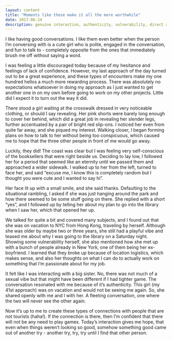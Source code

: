 ```yaml
---
layout: content
title: "Moments like these make it all the more worthwhile"
date: 2017-06-24
description: genuine interaction, authenticity, vulnerability, direct approach, randomness
---
```


I like having good conversations. I like them even better when the person I’m conversing with is a cute girl who is polite, engaged in the conversation, and fun to talk to - completely opposite from the ones that immediately brush me off without saying a word.
 
I was feeling a little discouraged today because of my hesitance and feelings of lack of confidence. However, my last approach of the day turned out to be a great experience, and these types of encounters make my one hundred hellos a much more rewarding process. There was absolutely no expectations whatsoever in doing my approach as I just wanted to get another one in on my own before going to work on my other projects. Little did I expect it to turn out the way it did.
 
There stood a girl waiting at the crosswalk dressed in very noticeable clothing, or should I say revealing. Her pink shorts were barely long enough to cover her behind, which did a great job in revealing her slender legs, further accentuated by a pair of bright red slip-ons. I noticed her even from quite far away, and she piqued my interest. Walking closer, I began forming plans on how to talk to her without being too conspicuous, which caused me to hope that the three other people in front of me would go away.
 
Luckily, they did! The coast was clear but I was feeling very self-conscious of the booksellers that were right beside us. Deciding to lay low, I followed her for a period that seemed like an eternity until we passed them and approached a wider sidewalk. I walked up to her from the left, turned to face her, and said “excuse me, I know this is completely random but I thought you were cute and I wanted to say hi”.
 
Her face lit up with a small smile, and she said thanks. Defaulting to the situational rambling, I asked if she was just hanging around the park and how there seemed to be some stuff going on there. She replied with a short “yes”, and I followed up by telling her about my plan to go into the library when I saw her, which that opened her up.
 
We talked for quite a bit and covered many subjects, and I found out that she was on vacation to NYC from Hong Kong, traveling by herself. Although she was older by maybe two or three years, she still had a playful vibe and teased me about why I was going to the library on a Saturday night. Showing some vulnerability herself, she also mentioned how she met up with a bunch of people already in New York, one of them being her ex-boyfriend. I learned that they broke up because of location logistics, which makes sense, and also her thoughts on what I can do to actually work on something that I’m passionate about for my job. 
 
It felt like I was interacting with a big sister. No, there was not much of a sexual vibe but that might have been different if I had tighter game. The conversation resonated with me because of it’s authenticity. This girl (my 41st approach) was on vacation and would not be seeing me again. So, she shared openly with me and I with her. A fleeting conversation, one where the two will never see the other again. 
 
Now it’s up to me to create these types of connections with people that are not tourists (haha!). If the connection is there, then I’m confident that there will not be any need to play games. Today’s interaction gives me hope, that even when things weren’t looking so good, somehow something good came out of another try - another try, try, try until I find that other person.
